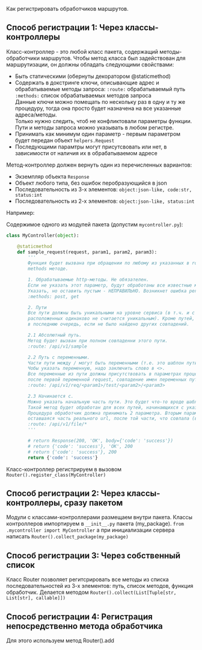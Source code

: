 Как регистрировать обработчиков маршрутов.

## Способ регистрации 1: Через классы-контроллеры

Класс-контроллер - это любой класс пакета, содержащий методы-обработчики маршрутов.
Чтобы метод класса был задействован для маршрутизации, он должны обладать следующими свойствами:
* Быть статическими (обернуты декоратором @staticmethod)
* Содержать в докстринге ключи, описывающие адрес и обрабатываемые методы запроса:
`:route:` обрабатываемый путь  
`:methods:` список обрабатываемых методов запроса  
Данные ключи можно помещать по нескольку раз в одну и ту же процедуру, тогда она просто будет назначена на все указанные адреса/методы.  
Только нужно следить, чтоб не конфликтовали параметры функции.  
Пути и методы запроса можно указывать в любом регистре.
* Принимать как минимум один параметр - первым параметром будет передан объект `helpers.Request`
* Последующими парамтры могут присутсвовать или нет, в зависимости от наличия их в обрабатываемом адресе

Метод-контроллер должен вернуть один из перечисленных вариантов:
* Экземпляр объекта `Response`
* Объект любого типа, без ошибок перобразующийся в json
* Последовательность из 3-х элементов: `object:json-like, code:str, status:int`
* Последовательность из 2-х элементов: `object:json-like, status:int`

Например:

Содержимое одного из модулей пакета (допустим `mycontroller.py`):

```python
class MyController(object):

    @staticmethod
    def sample_request(request, param1, param2, param3):
        '''
        Функция будет вызвана при обращении по любому из указанных в route адресу в сочетании с любым из указанных в
        methods методе.

        1. Обрабатываемые http-методы. Не обязателен.
        Если не указать этот параметр, будут обработаны все известные методы.
        Указать, но оставить пустым - НЕПРАВИЛЬНО. Возникнет ошибка регистрации.
        :methods: post, get

        2. Пути
        Все пути должны быть уникальными на уровне сервиса (в т.ч. и с учетом переменных, т.е. разное название переменных,
        расположенных одинаково не считается уникальным). Кроме путей, "начинающихся с". Такие пути будут всегда обработаны
        в последнюю очередь, если не было найдено других совпадений.

        2.1 Абсолютный путь.
        Метод будет вызван при полном совпаденни этого пути.
        :route: /api/v1/sample

        2.2 Путь с переменными.
        Части пути между / могут быть переменными (т.е. это шаблон пути).
        Чобы указать переменную, надо заключить слово в <>.
        Все переменные из пути должны присутствовать в параметрах процедуры в том же порядке, что и в пути,
        после первой переменной request, совпадение имен переменных пути и процедуры не обязательно.
        :route: /api/v1/req/<param1>/test/<param2>/<param3>

        2.3 Начинается с.
        Можно указать начальную часть пути. Это будет что-то вроде шаблона для пути по-умолчанию.
        Такой метод будет обработан для всех путей, начинающихся с указанного, если не было найдено других совпадений.
        Процедура обработчик должна принимать 2 параметра. Вторым параметром ей будет передана
        оставшаяся часть реального url, после той части, что совпала (все, что вместо * в реальном url).
        :route: /api/v1/file/*
        '''

        # return Response(200, 'OK', body={'code': 'success'})
        # return {'code': 'success'}, 'OK', 200
        # return {'code': 'success'}, 200
        return {'code': 'success'}
```

Класс-контроллер регистрируем в вызовом `Router().register_class(MyController)`

## Способ регистрации 2: Через классы-контроллеры, сразу пакетом

Модули с классами-контроллерами размещаем внутри пакета. Классы контроллеров импортируем в `__init__.py` пакета (my_package).
`from .mycontroller import MyController`
а при инициализации сервера написать
`Router().collect_package(my_package)`

## Способ регистрации 3: Через собственный список

Класс Router позволяет регитсрировать все методы из списка последовательностей из 3-х элементов: путь, список методов, функция обработчик.
Делается методом `Router().collect(List[Tuple[str, List[str], callable]])`

## Способ регистрации 4: Регистрация непосредственно метода обработчика

Для этого используем метод Router().add
